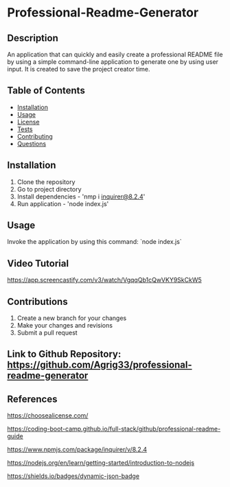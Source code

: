 # Professional-Readme-Generator

## Description
An application that can quickly and easily create a professional README file by using a simple command-line application to generate one by using user input. It is created to save the project creator time.

## Table of Contents

  - [Installation](#installation)
  - [Usage](#usage)
  - [License](#license)
  - [Tests](#tests)
  - [Contributing](#contributing)
  - [Questions](#questions)

## Installation

  1. Clone the repository 
  2. Go to project directory 
  3. Install dependencies - 'nmp i inquirer@8.2.4'
  4. Run application - 'node index.js'

## Usage

Invoke the application by using this command: \`node index.js\`

## Video Tutorial
https://app.screencastify.com/v3/watch/VgqqQb1cQwVKY9SkCkW5


## Contributions

1. Create a new branch for your changes
2. Make your changes and revisions
3. Submit a pull request


## Link to Github Repository: https://github.com/Agrig33/professional-readme-generator

## References

https://choosealicense.com/

https://coding-boot-camp.github.io/full-stack/github/professional-readme-guide

https://www.npmjs.com/package/inquirer/v/8.2.4

https://nodejs.org/en/learn/getting-started/introduction-to-nodejs

https://shields.io/badges/dynamic-json-badge